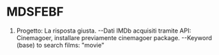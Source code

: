 # MDSFEBF
1. Progetto: La risposta giusta.
--Dati IMDb acquisiti tramite API: Cinemagoer, installare previamente cinemagoer package.
--Keyword (base) to search films: "movie"